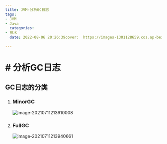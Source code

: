 ```yaml
---
title: JVM-分析GC日志
tags:
- JVM
- Java
  categories:
- 技术
  date: 2022-08-06 20:26:39cover:  https://images-1301128659.cos.ap-beijing.myqcloud.com/MacBookPro202208051424156.png

---
```


# # 分析GC日志

## GC日志的分类

1. ### MinorGC

   ![image-20210711213910008](https://images-1301128659.cos.ap-beijing.myqcloud.com/MacBookPro202208051424156.png)

2. ### FullGC

   ![image-20210711213940661](https://images-1301128659.cos.ap-beijing.myqcloud.com/MacBookPro202208051424196.png)
